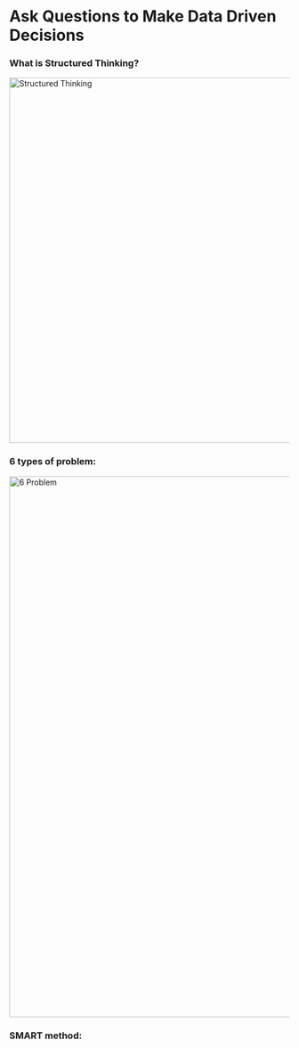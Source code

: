 # Ask Questions to Make Data Driven Decisions

### What is Structured Thinking?
<img width="656" alt="Structured Thinking" src="https://user-images.githubusercontent.com/58945964/142498775-0cedd931-ad2e-49fd-9ff3-994654c48cc0.png">


### 6 types of problem:
<img width="971" alt="6 Problem" src="https://user-images.githubusercontent.com/58945964/142498904-ad5d6401-0d80-434d-a1fa-0d70a31360b4.png">


### SMART method:

